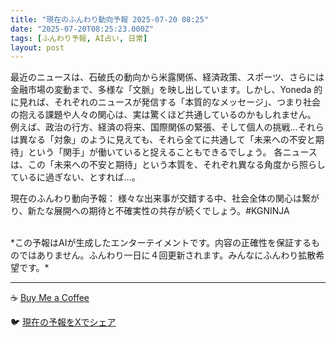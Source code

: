 ```yaml
---
title: "現在のふんわり動向予報 2025-07-20 08:25"
date: "2025-07-20T08:25:23.000Z"
tags: [ふんわり予報, AI占い, 日常]
layout: post
---
```


最近のニュースは、石破氏の動向から米露関係、経済政策、スポーツ、さらには金融市場の変動まで、多様な「文脈」を映し出しています。しかし、Yoneda 的に見れば、それぞれのニュースが発信する「本質的なメッセージ」、つまり社会の抱える課題や人々の関心は、実は驚くほど共通しているのかもしれません。  例えば、政治の行方、経済の将来、国際関係の緊張、そして個人の挑戦…それらは異なる「対象」のように見えても、それら全てに共通して「未来への不安と期待」という「関手」が働いていると捉えることもできるでしょう。  各ニュースは、この「未来への不安と期待」という本質を、それぞれ異なる角度から照らしているに過ぎない、とすれば…。

現在のふんわり動向予報：
様々な出来事が交錯する中、社会全体の関心は繋がり、新たな展開への期待と不確実性の共存が続くでしょう。#KGNINJA

<br>
*この予報はAIが生成したエンターテイメントです。内容の正確性を保証するものではありません。ふんわり一日に４回更新されます。みんなにふんわり拡散希望です。*

---
☕️ [Buy Me a Coffee](https://www.buymeacoffee.com/kgninja)

🐦 [現在の予報をXでシェア](https://twitter.com/intent/tweet?text=%E7%8F%BE%E5%9C%A8%E3%81%AE%E3%81%B5%E3%82%93%E3%82%8F%E3%82%8A%E4%BA%88%E5%A0%B1%3A%20%E3%80%8C%E6%9C%80%E8%BF%91%E3%81%AE%E3%83%8B%E3%83%A5%E3%83%BC%E3%82%B9%E3%81%AF%E3%80%81%E7%9F%B3%E7%A0%B4%E6%B0%8F%E3%81%AE%E5%8B%95%E5%90%91%E3%81%8B%E3%82%89%E7%B1%B3%E9%9C%B2%E9%96%A2%E4%BF%82%E3%80%81%E7%B5%8C%E6%B8%88%E6%94%BF%E7%AD%96%E3%80%81%E3%82%B9%E3%83%9D%E3%83%BC%E3%83%84%E3%80%81%E3%81%95%E3%82%89%E3%81%AB%E3%81%AF%E9%87%91%E8%9E%8D%E5%B8%82%E5%A0%B4%E3%81%AE%E5%A4%89%E5%8B%95%E3%81%BE%E3%81%A7%E3%80%81%E5%A4%9A%E6%A7%98%E3%81%AA%E3%80%8C%E6%96%87%E8%84%88%E3%80%8D%E3%82%92%E6%98%A0%E3%81%97%E5%87%BA%E3%81%97%E3%81%A6%E3%81%84%E3%81%BE%E3%81%99%E3%80%82%E3%80%8D%23KGNINJA%20%E7%B6%9A%E3%81%8D%E3%81%AF%E3%83%96%E3%83%AD%E3%82%B0%E3%81%A7%EF%BC%81%F0%9F%91%87&url=https%3A%2F%2Fkg-ninja.github.io%2FFunwariyoso%2F)
